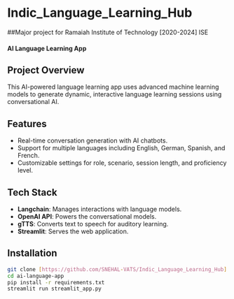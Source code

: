# Indic_Language_Learning_Hub
##Major project for Ramaiah Institute of Technology [2020-2024] ISE
#### AI Language Learning App

## Project Overview
This AI-powered language learning app uses advanced machine learning models to generate dynamic, interactive language learning sessions using conversational AI.

## Features
- Real-time conversation generation with AI chatbots.
- Support for multiple languages including English, German, Spanish, and French.
- Customizable settings for role, scenario, session length, and proficiency level.

## Tech Stack
- **Langchain**: Manages interactions with language models.
- **OpenAI API**: Powers the conversational models.
- **gTTS**: Converts text to speech for auditory learning.
- **Streamlit**: Serves the web application.

## Installation
```bash
git clone [https://github.com/SNEHAL-VATS/Indic_Language_Learning_Hub]
cd ai-language-app
pip install -r requirements.txt
streamlit run streamlit_app.py
